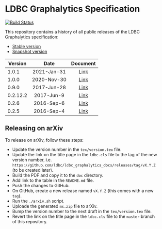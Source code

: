 LDBC Graphalytics Specification
===============================

[![Build Status](https://travis-ci.com/ldbc/ldbc_graphalytics_docs.svg?branch=master)](https://travis-ci.com/ldbc/ldbc_graphalytics_docs)

This repository contains a history of all public releases of the LDBC Graphalytics specification:
* [Stable version](https://github.com/ldbc/ldbc_graphalytics_docs/raw/master/doc/LDBC-Graphalytics_tech-specs_v1.0.1.pdf)
* [Snapshot version](http://ldbcouncil.org/ldbc_graphalytics_docs/graphalytics_spec.pdf)

| Version | Date | Document | 
|-------------|:-------------:|:-------------:|
| 1.0.1 | 2021-Jan-31 | [Link](https://github.com/ldbc/ldbc_graphalytics_docs/raw/master/doc/LDBC-Graphalytics_tech-specs_v1.0.1.pdf) |
| 1.0.0 | 2020-Nov-30 | [Link](https://github.com/ldbc/ldbc_graphalytics_docs/raw/master/doc/LDBC-Graphalytics_tech-specs_v1.0.0.pdf) |
| 0.9.0 | 2017-Jun-28 | [Link](https://github.com/ldbc/ldbc_graphalytics_docs/raw/master/doc/LDBC-Graphalytics_tech-specs_v0.9.0.pdf) |
| 0.2.12.2 | 2017-Jun-9 | [Link](https://github.com/ldbc/ldbc_graphalytics_docs/raw/master/doc/LDBC-Graphalytics_tech-specs_v0.2.12.2.pdf) |
| 0.2.6 | 2016-Sep-6 | [Link](https://github.com/ldbc/ldbc_graphalytics_docs/raw/master/doc/LDBC-Graphalytics_tech-specs_v0.2.6.pdf) |
| 0.2.5 | 2016-Sep-4 | [Link](https://github.com/ldbc/ldbc_graphalytics_docs/raw/master/doc/LDBC-Graphalytics_tech-specs_v0.2.5.pdf) |

## Releasing on arXiv

To release on arXiv, follow these steps:

* Update the version number in the `tex/version.tex` file.
* Update the link on the title page in the `ldbc.cls` file to the tag of the new version number, i.e. `https://github.com/ldbc/ldbc_graphalytics_docs/releases/tag/vX.Y.Z` (to be created later).
* Build the PDF and copy it to the `doc` directory.
* Add link to the table in the `README.md` file.
* Push the changes to GitHub.
* On GitHub, create a new release named `vX.Y.Z` (this comes with a new `tag`).
* Run the `./arxiv.sh` script.
* Uploade the generated `ms.zip` file to arXiv.
* Bump the version number to the next draft in the `tex/version.tex` file.
* Revert the link on the title page in the `ldbc.cls` file to the `master` branch of this repository.

